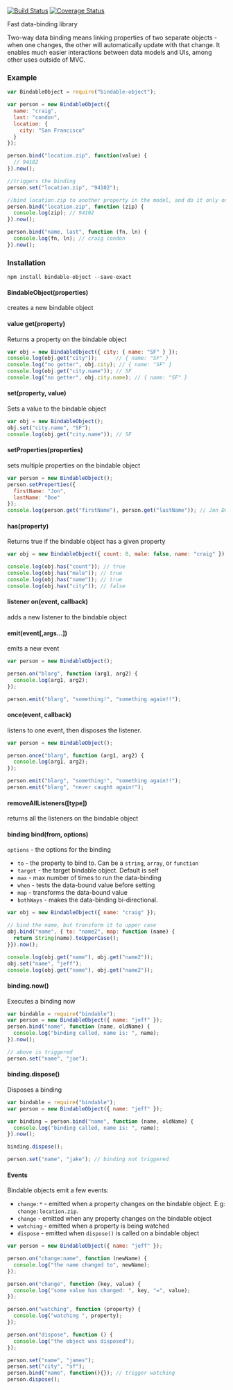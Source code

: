 [![Build Status](https://travis-ci.org/mojo-js/bindable-object.js.svg?branch=master)](https://travis-ci.org/mojo-js/bindable-object.js) [![Coverage Status](https://coveralls.io/repos/mojo-js/bindable-object.js/badge.svg?branch=master)](https://coveralls.io/r/mojo-js/bindable-object.js?branch=master)

Fast data-binding library 

Two-way data binding means linking properties of two separate objects - when one changes, the other will automatically update with that change.  It enables much easier interactions between data models and UIs, among other uses outside of MVC.

### Example

```javascript
var BindableObject = require("bindable-object");

var person = new BindableObject({
  name: "craig",
  last: "condon",
  location: {
    city: "San Francisco"
  }
});

person.bind("location.zip", function(value) {
  // 94102
}).now();

//triggers the binding
person.set("location.zip", "94102");

//bind location.zip to another property in the model, and do it only once
person.bind("location.zip", function (zip) {
  console.log(zip); // 94102
}).now();

person.bind("name, last", function (fn, ln) {
  console.log(fn, ln); // craig condon
}).now();
```

### Installation

```
npm install bindable-object --save-exact
```

#### BindableObject(properties)

creates a new bindable object

#### value get(property)

Returns a property on the bindable object

```javascript
var obj = new BindableObject({ city: { name: "SF" } });
console.log(obj.get("city"));      // { name: "SF" }
console.log("no getter", obj.city); // { name: "SF" }
console.log(obj.get("city.name")); // SF
console.log("no getter", obj.city.name); // { name: "SF" }
```

#### set(property, value)

Sets a value to the bindable object

```javascript
var obj = new BindableObject();
obj.set("city.name", "SF");
console.log(obj.get("city.name")); // SF
```

#### setProperties(properties)

sets multiple properties on the bindable object

```javascript
var person = new BindableObject();
person.setProperties({
  firstName: "Jon",
  lastName: "Doe"
});
console.log(person.get("firstName"), person.get("lastName")); // Jon Doe
```

#### has(property)

Returns true if the bindable object has a given property

```javascript
var obj = new BindableObject({ count: 0, male: false, name: "craig" });

console.log(obj.has("count")); // true
console.log(obj.has("male")); // true
console.log(obj.has("name")); // true
console.log(obj.has("city")); // false
```

#### listener on(event, callback)

adds a new listener to the bindable object

#### emit(event[,args...])

emits a new event

```javascript
var person = new BindableObject();

person.on("blarg", function (arg1, arg2) {
  console.log(arg1, arg2);
});

person.emit("blarg", "something!", "something again!!");
```

#### once(event, callback)

listens to one event, then disposes the listener.

```javascript
var person = new BindableObject();

person.once("blarg", function (arg1, arg2) {
  console.log(arg1, arg2);
});

person.emit("blarg", "something!", "something again!!");
person.emit("blarg", "never caught again!");
```

#### removeAllListeners([type])

returns all the listeners on the bindable object

#### binding bind(from, options)

`options` - the options for the binding
  - `to` - the property to bind to. Can be a `string`, `array`, or `function`
  - `target` - the target bindable object. Default is self
  - `max` - max number of times to run the data-binding
  - `when` - tests the data-bound value before setting
  - `map` - transforms the data-bound value
  - `bothWays` - makes the data-binding bi-directional.


```javascript
var obj = new BindableObject({ name: "craig" });

// bind the name, but transform it to upper case
obj.bind("name", { to: "name2", map: function (name) {
  return String(name).toUpperCase();
}}).now();

console.log(obj.get("name"), obj.get("name2"));
obj.set("name", "jeff");
console.log(obj.get("name"), obj.get("name2"));
```


#### binding.now()

Executes a binding now

```javascript
var bindable = require("bindable");
var person = new BindableObject({ name: "jeff" });
person.bind("name", function (name, oldName) {
  console.log("binding called, name is: ", name);
}).now();

// above is triggered
person.set("name", "joe");
```


#### binding.dispose()

Disposes a binding

```javascript
var bindable = require("bindable");
var person = new BindableObject({ name: "jeff" });

var binding = person.bind("name", function (name, oldName) {
  console.log("binding called, name is: ", name);
}).now();

binding.dispose();

person.set("name", "jake"); // binding not triggered
```


#### Events

Bindable objects emit a few events:

- `change:*` - emitted when a property changes on the bindable object. E.g: `change:location.zip`.
- `change` - emitted when any property changes on the bindable object
- `watching` - emitted when a property is being watched
- `dispose` - emitted when `dispose()` is called on a bindable object

```javascript
var person = new BindableObject({ name: "jeff" });

person.on("change:name", function (newName) {
  console.log("the name changed to", newName);
});

person.on("change", function (key, value) {
  console.log("some value has changed: ", key, "=", value);
});

person.on("watching", function (property) {
  console.log("watching ", property);
});

person.on("dispose", function () {
  console.log("the object was disposed");
});

person.set("name", "james");
person.set("city", "sf");
person.bind("name", function(){}); // trigger watching
person.dispose();
```
